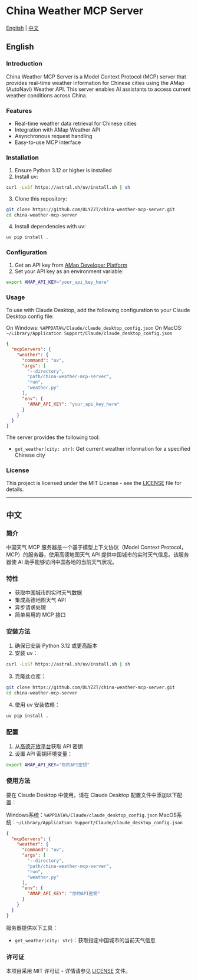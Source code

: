 # China Weather MCP Server

[English](#english) | [中文](#chinese)

<a name="english"></a>
## English

### Introduction
China Weather MCP Server is a Model Context Protocol (MCP) server that provides real-time weather information for Chinese cities using the AMap (AutoNavi) Weather API. This server enables AI assistants to access current weather conditions across China.

### Features
- Real-time weather data retrieval for Chinese cities
- Integration with AMap Weather API
- Asynchronous request handling
- Easy-to-use MCP interface

### Installation
1. Ensure Python 3.12 or higher is installed
2. Install uv:
```bash
curl -LsSf https://astral.sh/uv/install.sh | sh
```
3. Clone this repository:
```bash
git clone https://github.com/DLYZZT/china-weather-mcp-server.git
cd china-weather-mcp-server
```
4. Install dependencies with uv:
```bash
uv pip install .
```

### Configuration
1. Get an API key from [AMap Developer Platform](https://lbs.amap.com/)
2. Set your API key as an environment variable:
```bash
export AMAP_API_KEY="your_api_key_here"
```

### Usage
To use with Claude Desktop, add the following configuration to your Claude Desktop config file:

On Windows: `%APPDATA%/Claude/claude_desktop_config.json`
On MacOS: `~/Library/Application Support/Claude/claude_desktop_config.json`

```json
{
  "mcpServers": {
    "weather": {
      "command": "uv",
      "args": [
        "--directory",
        "path/china-weather-mcp-server",
        "run",
        "weather.py"
      ],
      "env": {
        "AMAP_API_KEY": "your_api_key_here"
      }
    }
  }
}
```

The server provides the following tool:
- `get_weather(city: str)`: Get current weather information for a specified Chinese city

### License
This project is licensed under the MIT License - see the [LICENSE](LICENSE) file for details.

---

<a name="chinese"></a>
## 中文

### 简介
中国天气 MCP 服务器是一个基于模型上下文协议（Model Context Protocol，MCP）的服务器，使用高德地图天气 API 提供中国城市的实时天气信息。该服务器使 AI 助手能够访问中国各地的当前天气状况。

### 特性
- 获取中国城市的实时天气数据
- 集成高德地图天气 API
- 异步请求处理
- 简单易用的 MCP 接口

### 安装方法
1. 确保已安装 Python 3.12 或更高版本
2. 安装 uv：
```bash
curl -LsSf https://astral.sh/uv/install.sh | sh
```
3. 克隆此仓库：
```bash
git clone https://github.com/DLYZZT/china-weather-mcp-server.git
cd china-weather-mcp-server
```
4. 使用 uv 安装依赖：
```bash
uv pip install .
```

### 配置
1. 从[高德开放平台](https://lbs.amap.com/)获取 API 密钥
2. 设置 API 密钥环境变量：
```bash
export AMAP_API_KEY="你的API密钥"
```

### 使用方法
要在 Claude Desktop 中使用，请在 Claude Desktop 配置文件中添加以下配置：

Windows系统：`%APPDATA%/Claude/claude_desktop_config.json`
MacOS系统：`~/Library/Application Support/Claude/claude_desktop_config.json`

```json
{
  "mcpServers": {
    "weather": {
      "command": "uv",
      "args": [
        "--directory",
        "path/china-weather-mcp-server",
        "run",
        "weather.py"
      ],
      "env": {
        "AMAP_API_KEY": "你的API密钥"
      }
    }
  }
}
```

服务器提供以下工具：
- `get_weather(city: str)`：获取指定中国城市的当前天气信息

### 许可证
本项目采用 MIT 许可证 - 详情请参见 [LICENSE](LICENSE) 文件。
